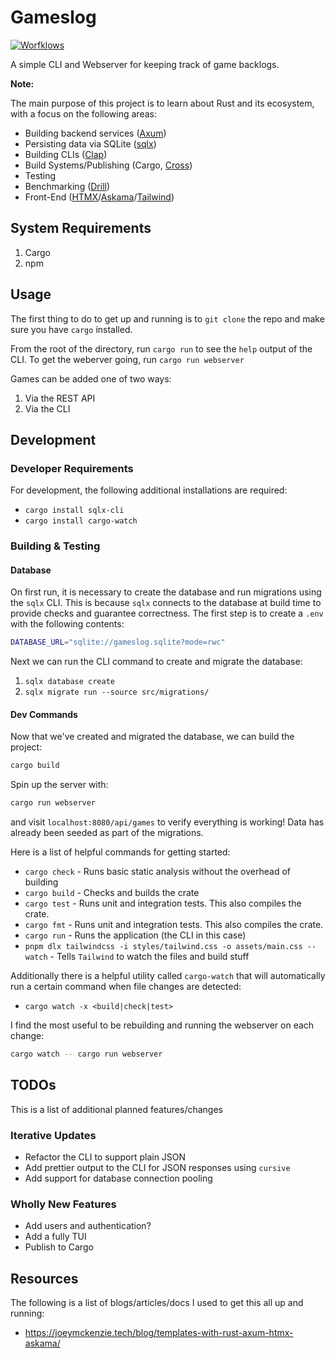 # Gameslog

[![Worfklows](https://github.com/ThomasLaPiana/gameslog-rs/actions/workflows/rust.yml/badge.svg)](https://github.com/ThomasLaPiana/gameslog-rs/actions/workflows/rust.yml)

A simple CLI and Webserver for keeping track of game backlogs.

**Note:**

The main purpose of this project is to learn about Rust and its ecosystem, with a focus on the following areas:

- Building backend services ([Axum](https://github.com/tokio-rs/axum))
- Persisting data via SQLite ([sqlx](https://github.com/launchbadge/sqlx))
- Building CLIs ([Clap](https://github.com/clap-rs/clap))
- Build Systems/Publishing (Cargo, [Cross](https://github.com/cross-rs/cross))
- Testing
- Benchmarking ([Drill](https://github.com/fcsonline/drill))
- Front-End ([HTMX](https://htmx.org/)/[Askama](https://github.com/djc/askama)/[Tailwind](https://tailwindcss.com/))

## System Requirements

1. Cargo
2. npm

## Usage

The first thing to do to get up and running is to `git clone` the repo and make sure you have `cargo` installed.

From the root of the directory, run `cargo run` to see the `help` output of the CLI. To get the weberver going, run `cargo run webserver`

Games can be added one of two ways:

1. Via the REST API
1. Via the CLI

## Development

### Developer Requirements

For development, the following additional installations are required:

- `cargo install sqlx-cli`
- `cargo install cargo-watch`

### Building & Testing

#### Database

On first run, it is necessary to create the database and run migrations using the `sqlx` CLI. This is because `sqlx` connects to the database at build time to provide checks and guarantee correctness. The first step is to create a `.env` with the following contents:

```sh
DATABASE_URL="sqlite://gameslog.sqlite?mode=rwc"
```

Next we can run the CLI command to create and migrate the database:

1. `sqlx database create`
1. `sqlx migrate run --source src/migrations/`

#### Dev Commands

Now that we've created and migrated the database, we can build the project:

```sh
cargo build
```

Spin up the server with:

```sh
cargo run webserver
```

and visit `localhost:8080/api/games` to verify everything is working! Data has already been seeded as part of the migrations.

Here is a list of helpful commands for getting started:

- `cargo check` - Runs basic static analysis without the overhead of building
- `cargo build` - Checks and builds the crate
- `cargo test` - Runs unit and integration tests. This also compiles the crate.
- `cargo fmt` - Runs unit and integration tests. This also compiles the crate.
- `cargo run` - Runs the application (the CLI in this case)
- `pnpm dlx tailwindcss -i styles/tailwind.css -o assets/main.css --watch` - Tells `Tailwind` to watch the files and build stuff

Additionally there is a helpful utility called `cargo-watch` that will automatically run a certain command when file changes are detected:

- `cargo watch -x <build|check|test>`

I find the most useful to be rebuilding and running the webserver on each change:

```sh
cargo watch -- cargo run webserver
```

## TODOs

This is a list of additional planned features/changes

### Iterative Updates

- Refactor the CLI to support plain JSON
- Add prettier output to the CLI for JSON responses using `cursive`
- Add support for database connection pooling

### Wholly New Features

- Add users and authentication?
- Add a fully TUI
- Publish to Cargo

## Resources

The following is a list of blogs/articles/docs I used to get this all up and running:

- <https://joeymckenzie.tech/blog/templates-with-rust-axum-htmx-askama/>
